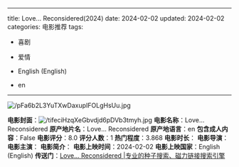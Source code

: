 
---
title: Love... Reconsidered(2024)
date: 2024-02-02
updated: 2024-02-02
categories: 电影推荐
tags:

- 喜剧
- 爱情

- English (English)
- en
---

<img src="https://image.tmdb.org/t/p/original/pFa6b2L3YuTXwDaxupIFOLgHsUu.jpg" alt="/pFa6b2L3YuTXwDaxupIFOLgHsUu.jpg" title="/pFa6b2L3YuTXwDaxupIFOLgHsUu.jpg">

**电影封面**：<img src="https://image.tmdb.org/t/p/w200/tifeciHzqXeGbvdjd6pDVb3tmyh.jpg" alt="/tifeciHzqXeGbvdjd6pDVb3tmyh.jpg" title="/tifeciHzqXeGbvdjd6pDVb3tmyh.jpg">
**电影名称**：Love... Reconsidered
**原产地片名**：Love... Reconsidered
**原产地语言**：en
**包含成人内容**：False
**电影评分**：8.0
**评分人数**：1
**热门程度**：3.868
**电影时长**：
**电影导演**：
**电影主演**：
**电影简介**：
**电影上映时间**：2024-02-02
**电影上映国家**：English (English)
**传送门**：[Love... Reconsidered |专业的种子搜索、磁力链接搜索引擎](https://movie.amd794.com:2083/?search=Love...%20Reconsidered&ordering=&mode=match_phrase&page_size=10&page=1)

